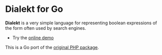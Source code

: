 # Dialekt for Go

**Dialekt** is a very simple language for representing boolean expressions of the form often used by search engines.

* Try the [online demo](http://dialekt.icecave.com.au)

This is a Go port of the [original PHP package](https://github.com/IcecaveStudios/dialekt).
